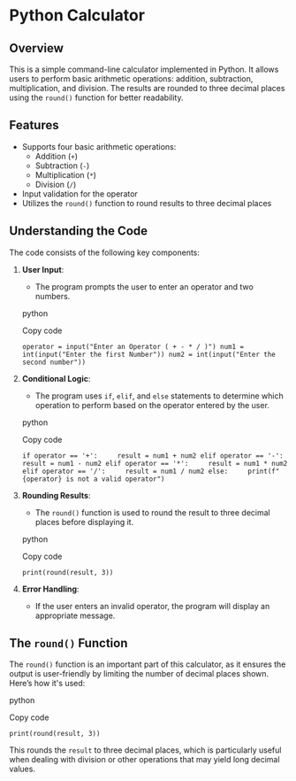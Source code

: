 # Python Calculator

## Overview

This is a simple command-line calculator implemented in Python. It allows users to perform basic arithmetic operations: addition, subtraction, multiplication, and division. The results are rounded to three decimal places using the `round()` function for better readability.

## Features

- Supports four basic arithmetic operations:
    - Addition (`+`)
    - Subtraction (`-`)
    - Multiplication (`*`)
    - Division (`/`)
- Input validation for the operator
- Utilizes the `round()` function to round results to three decimal places

## Understanding the Code

The code consists of the following key components:

1. **User Input**:
    
    - The program prompts the user to enter an operator and two numbers.
    
    python
    
    Copy code
    
    `operator = input("Enter an Operator ( + - * / )") num1 = int(input("Enter the first Number")) num2 = int(input("Enter the second number"))`
    
2. **Conditional Logic**:
    
    - The program uses `if`, `elif`, and `else` statements to determine which operation to perform based on the operator entered by the user.
    
    python
    
    Copy code
    
    `if operator == '+':     result = num1 + num2 elif operator == '-':     result = num1 - num2 elif operator == '*':     result = num1 * num2 elif operator == '/':     result = num1 / num2 else:     print(f"{operator} is not a valid operator")`
    
3. **Rounding Results**:
    
    - The `round()` function is used to round the result to three decimal places before displaying it.
    
    python
    
    Copy code
    
    `print(round(result, 3))`
    
4. **Error Handling**:
    
    - If the user enters an invalid operator, the program will display an appropriate message.

## The `round()` Function

The `round()` function is an important part of this calculator, as it ensures the output is user-friendly by limiting the number of decimal places shown. Here’s how it's used:

python

Copy code

`print(round(result, 3))`

This rounds the `result` to three decimal places, which is particularly useful when dealing with division or other operations that may yield long decimal values.